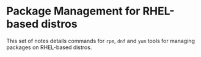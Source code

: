 # Package Management for RHEL-based distros
This set of notes details commands for `rpm`, `dnf` and `yum` tools for managing packages on RHEL-based distros.
